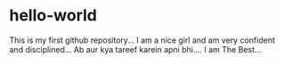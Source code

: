 # hello-world
This is my first github repository...
I am a nice girl and am very confident and disciplined...
Ab aur kya tareef karein apni bhi....
I am The Best...
